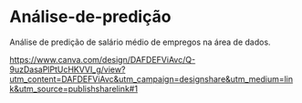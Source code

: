 # Análise-de-predição
Análise de predição de salário médio de empregos na área de dados. 

https://www.canva.com/design/DAFDEFViAvc/Q-9uzDasaPlPtUcHKVVI_g/view?utm_content=DAFDEFViAvc&utm_campaign=designshare&utm_medium=link&utm_source=publishsharelink#1
